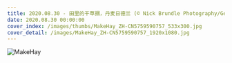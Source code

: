 ```yaml
---
title: 2020.08.30 - 田里的干草捆，丹麦日德兰 (© Nick Brundle Photography/Getty Images)
date: 2020.08.30 00:00:00
cover_index: /images/thumbs/MakeHay_ZH-CN5759590757_533x300.jpg
cover_detail: /images/MakeHay_ZH-CN5759590757_1920x1080.jpg
---
```


![MakeHay](/images/MakeHay_ZH-CN5759590757_1920x1080.jpg)
